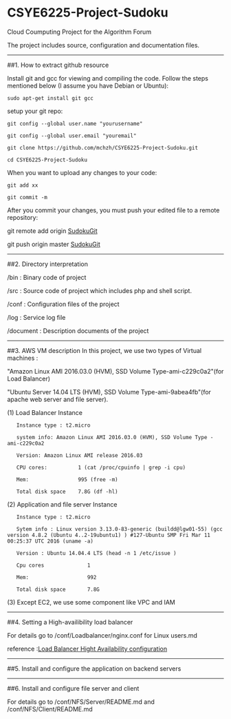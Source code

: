 #  CSYE6225-Project-Sudoku
Cloud Coumputing Project for the Algorithm Forum

The project includes source, configuration and documentation files.

-----
##1. How to extract github resource 

Install git and gcc for viewing and compiling the code. Follow the steps mentioned below (I assume you have Debian or Ubuntu):

```sudo apt-get install git gcc```

setup your git repo:

```git config --global user.name "yourusername"```

```git config --global user.email "youremail"```

```git clone https://github.com/mchzh/CSYE6225-Project-Sudoku.git```

```cd CSYE6225-Project-Sudoku```

When you want to upload any changes to your code:

```git add xx```

```git commit -m ```

After you commit your changes, you must push your edited file to a remote repository:

git remote add origin [SudokuGit](https://github.com/mchzh/CSYE6225-Project-Sudoku.git)

git push origin master [SudokuGit](https://github.com/mchzh/CSYE6225-Project-Sudoku.git)

-----
##2. Directory interpretation
   
   /bin : Binary code of project
   
   /src : Source code of project which includes php and shell script.
   
   /conf : Configuration files of the project
   
   /log :  Service log file 
   
   /document :  Description documents of the project

-----
##3. AWS VM description
   In this project, we use two types of Virtual machines : 
   
   "Amazon Linux AMI 2016.03.0 (HVM), SSD Volume Type-ami-c229c0a2"(for Load Balancer) 
   
   "Ubuntu Server 14.04 LTS (HVM), SSD Volume Type-ami-9abea4fb"(for apache web server and file server).
   
   
   (1) Load Balancer Instance
       
       Instance type : t2.micro
       
       system info: Amazon Linux AMI 2016.03.0 (HVM), SSD Volume Type - ami-c229c0a2
       
       Version: Amazon Linux AMI release 2016.03
       
       CPU cores:          1 (cat /proc/cpuinfo | grep -i cpu)
       
       Mem:                995 (free -m) 
       
       Total disk space    7.8G (df -hl)
        
   (2) Application and file server Instance
       
       Instance type : t2.micro
       
       Sytem info : Linux version 3.13.0-83-generic (buildd@lgw01-55) (gcc version 4.8.2 (Ubuntu 4..2-19ubuntu1) ) #127-Ubuntu SMP Fri Mar 11 00:25:37 UTC 2016 (uname -a)
       
       Version : Ubuntu 14.04.4 LTS (head -n 1 /etc/issue )
       
       Cpu cores              1 
       
       Mem:                   992
       
       Total disk space       7.8G

   (3) Except EC2, we use some component like VPC and IAM

-----
##4. Setting a High-availibility load balancer

   For details go to /conf/Loadbalancer/nginx.conf for Linux users.md
   
   reference :[Load Balancer Hight Availability configuration](https://aws.amazon.com/articles/2127188135977316)

   
-----
##5. Install and configure the application on backend servers
 
-----  
##6. Install and configure file server and client

   For details go to /conf/NFS/Server/README.md and /conf/NFS/Client/README.md


